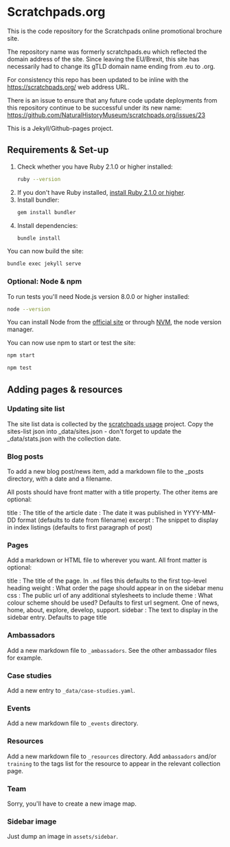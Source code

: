 # Scratchpads.org

This is the code repository for the Scratchpads online promotional brochure site.

The repository name was formerly scratchpads.eu which reflected the domain address of the site. Since leaving the EU/Brexit, this site has necessarily had to change its gTLD domain name ending from .eu to .org.

For consistency this repo has been updated to be inline with the https://scratchpads.org/ web address URL.

There is an issue to ensure that any future code update deployments from this repository continue to be successful under its new name: https://github.com/NaturalHistoryMuseum/scratchpads.org/issues/23

This is a Jekyll/Github-pages project.

## Requirements & Set-up

1. Check whether you have Ruby 2.1.0 or higher installed:
   ```bash
   ruby --version
   ```
2. If you don't have Ruby installed, [install Ruby 2.1.0 or higher](https://www.ruby-lang.org/en/downloads/).
3. Install bundler:
   ```bash
   gem install bundler
   ```
4. Install dependencies:
   ```bash
   bundle install
   ```

You can now build the site:

```bash
bundle exec jekyll serve
```

### Optional: Node & npm

To run tests you'll need Node.js version 8.0.0 or higher installed:

```bash
node --version
```

You can install Node from the [official site](https://nodejs.org/en/) or through [NVM](https://github.com/creationix/nvm),
the node version manager.

You can now use npm to start or test the site:

```bash
npm start

npm test
```

## Adding pages & resources

### Updating site list

The site list data is collected by the [scratchpads usage](https://github.com/NaturalHistoryMuseum/scratchpads-usage) project. Copy the sites-list json into _data/sites.json - don't
forget to update the _data/stats.json with the collection date.

### Blog posts

To add a new blog post/news item, add a markdown file to the _posts directory, with a date and a filename.

All posts should have front matter with a title property. The other items are optional:

title
: The title of the article
date
: The date it was published in YYYY-MM-DD format (defaults to date from filename)
excerpt
: The snippet to display in index listings (defaults to first paragraph of post)

### Pages

Add a markdown or HTML file to wherever you want. All front matter is optional:

title
: The title of the page. In `.md` files this defaults to the first top-level heading
weight
: What order the page should appear in on the sidebar menu
css
: The public url of any additional stylesheets to include
theme
: What colour scheme should be used? Defaults to first url segment. One of news, home, about, explore, develop, support.
sidebar
: The text to display in the sidebar entry. Defaults to page title

### Ambassadors

Add a new markdown file to `_ambassadors`. See the other ambassador files for example.

### Case studies

Add a new entry to `_data/case-studies.yaml`.

### Events

Add a new markdown file to `_events` directory.

### Resources

Add a new markdown file to `_resources` directory. Add `ambassadors` and/or `training` to the tags list for
the resource to appear in the relevant collection page.

### Team

Sorry, you'll have to create a new image map.

### Sidebar image

Just dump an image in `assets/sidebar`.
